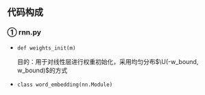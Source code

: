 ## 代码构成
### ① rnn.py 
- `def weights_init(m)`

  目的：用于对线性层进行权重初始化，采用均匀分布$\U(-w_bound, w_bound)$的方式
- ```class word_embedding(nn.Module)```
